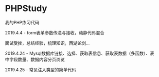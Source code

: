 # PHPStudy

我的PHP练习代码

2019.4.4 - form表单参数传递与接收，动静代码混合

面试受挫，总结经验，梳理知识，西湖论剑...

2019.4.24 - Mysql数据库链接、选择、获取表信息、获取表数据（多函数）、表中字段数量、数据内容分页浏览

2019.4.25 - 常见注入类型的简单代码 
